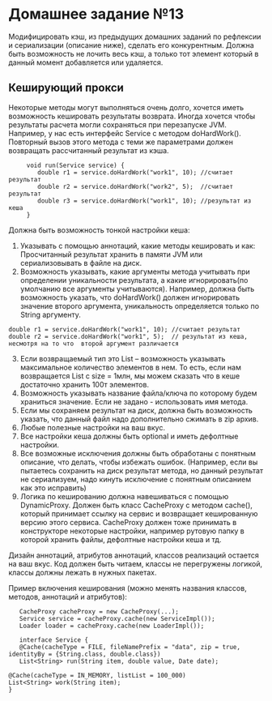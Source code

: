 # Домашнее задание №13

Модифицировать кэш, из предыдущих домашних заданий по рефлексии и сериализации (описание ниже), сделать его конкурентным.
Должна быть возможность не лочить весь кэш, а только тот элемент который в данный момент добавляется или удаляется.

## Кеширующий прокси

Некоторые методы могут выполняться очень долго, хочется иметь возможность кешировать результаты возврата. Иногда хочется чтобы результаты расчета могли сохраняться при перезапуске JVM.
Например, у нас есть интерфейс Service c методом doHardWork(). Повторный вызов этого метода с теми же параметрами должен возвращать рассчитанный результат из кэша.
```
     void run(Service service) {
        double r1 = service.doHardWork("work1", 10); //считает результат
        double r2 = service.doHardWork("work2", 5);  //считает результат
        double r3 = service.doHardWork("work1", 10); //результат из кеша
     }
```
        

Должна быть возможность тонкой настройки кеша:
1.	Указывать с помощью аннотаций, какие методы кешировать и как: Просчитанный результат хранить в памяти JVM или сериализовывать в файле на диск.
2.	Возможность указывать, какие аргументы метода учитывать при определении уникальности результата, а какие игнорировать(по умолчанию все аргументы учитываются). Например, должна быть возможность указать, что doHardWork() должен игнорировать значение второго аргумента, уникальность определяется только по String аргументу.
```
double r1 = service.doHardWork("work1", 10); //считает результат
double r2 = service.doHardWork("work1", 5);  // результат из кеша, несмотря на то что  второй аргумент различается
```
   3.	Если возвращаемый тип это List – возможность указывать максимальное количество элементов в нем. То есть, если нам возвращается List с size = 1млн, мы можем сказать что в кеше достаточно хранить 100т элементов.
   4.	Возможность указывать название файла/ключа по которому будем храниться значение. Если не задано - использовать имя метода.
   5.	Если мы сохраняем результат на диск, должна быть возможность указать, что данный файл надо дополнительно сжимать в zip архив.
   6.	Любые полезные настройки на ваш вкус.
   7.	Все настройки кеша должны быть optional и иметь дефолтные настройки.
   8.	Все возможные исключения должны быть обработаны с понятным описание, что делать, чтобы избежать ошибок. (Например, если вы пытаетесь сохранить на диск результат метода, но данный результат не сериализуем, надо кинуть исключение с понятным описанием как это исправить)
   9.	Логика по кешированию должна навешиваться с помощью DynamicProxy. Должен быть класс CacheProxy с методом cache(), который принимает ссылку на сервис и возвращает кешированную версию этого сервиса.  CacheProxy должен тоже принимать в конструкторе некоторые настройки, например рутовую папку в которой хранить файлы, дефолтные настройки кеша и тд.

   Дизайн аннотаций, атрибутов  аннотаций, классов реализаций остается на ваш вкус. Код должен быть читаем, классы не перегружены логикой, классы должны лежать в нужных пакетах.

   Пример включения кеширования (можно менять названия классов, методов, аннотаций и атрибутов):
```
   CacheProxy cacheProxy = new CacheProxy(...);
   Service service = cacheProxy.cache(new ServiceImpl());
   Loader loader = cacheProxy.cache(new LoaderImpl());

   interface Service {
   @Cache(cacheType = FILE, fileNamePrefix = "data", zip = true, identityBy = {String.class, double.class})
   List<String> run(String item, double value, Date date);

@Cache(cacheType = IN_MEMORY, listList = 100_000)
List<String> work(String item);
}
```